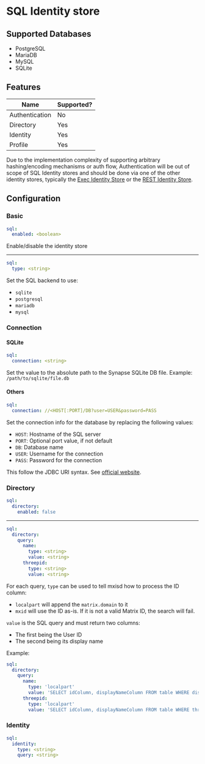 # SQL Identity store
## Supported Databases
- PostgreSQL
- MariaDB
- MySQL
- SQLite

## Features
|      Name      | Supported? |
|----------------|------------|
| Authentication | No         |
| Directory      | Yes        |
| Identity       | Yes        |
| Profile        | Yes        |

Due to the implementation complexity of supporting arbitrary hashing/encoding mechanisms or auth flow, Authentication
will be out of scope of SQL Identity stores and should be done via one of the other identity stores, typically
the [Exec Identity Store](exec.md) or the [REST Identity Store](rest.md).

## Configuration
### Basic
```yaml
sql:
  enabled: <boolean>
```
Enable/disable the identity store

---

```yaml
sql:
  type: <string>
```
Set the SQL backend to use:
- `sqlite`
- `postgresql`
- `mariadb`
- `mysql`

### Connection
#### SQLite
```yaml
sql:
  connection: <string>
```
Set the value to the absolute path to the Synapse SQLite DB file.
Example: `/path/to/sqlite/file.db`

#### Others
```yaml
sql:
  connection: //<HOST[:PORT]/DB?user=USER&password=PASS
```
Set the connection info for the database by replacing the following values:
- `HOST`: Hostname of the SQL server
- `PORT`: Optional port value, if not default
- `DB`: Database name
- `USER`: Username for the connection
- `PASS`: Password for the connection

This follow the JDBC URI syntax. See [official website](https://docs.oracle.com/javase/tutorial/jdbc/basics/connecting.html#db_connection_url).

### Directory
```yaml
sql:
  directory:
    enabled: false
```

---

```yaml
sql:
  directory:
    query:
      name:
        type: <string>
        value: <string>
      threepid:
        type: <string>
        value: <string>
```
For each query, `type` can be used to tell mxisd how to process the ID column:
- `localpart` will append the `matrix.domain` to it
- `mxid` will use the ID as-is. If it is not a valid Matrix ID, the search will fail.

`value` is the SQL query and must return two columns:
- The first being the User ID
- The second being its display name

Example:
```yaml
sql:
  directory:
    query:
      name:
        type: 'localpart'
        value: 'SELECT idColumn, displayNameColumn FROM table WHERE displayNameColumn LIKE ?'
      threepid:
        type: 'localpart'
        value: 'SELECT idColumn, displayNameColumn FROM table WHERE threepidColumn LIKE ?'
```

### Identity
```yaml
sql:
  identity:
    type: <string>
    query: <string>
```

